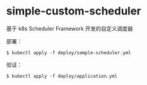 # simple-custom-scheduler
基于 k8s Scheduler Framework 开发的自定义调度器

部署：
```
$ kubectl apply -f deploy/sample-scheduler.yml
```

验证：
```
$ kubectl apply -f deploy/application.yml
```
